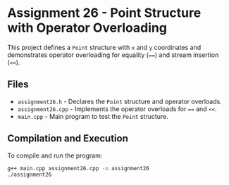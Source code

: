 # Assignment 26 - Point Structure with Operator Overloading

This project defines a `Point` structure with `x` and `y` coordinates and demonstrates operator overloading for equality (`==`) and stream insertion (`<<`).

## Files

- `assignment26.h` - Declares the `Point` structure and operator overloads.
- `assignment26.cpp` - Implements the operator overloads for `==` and `<<`.
- `main.cpp` - Main program to test the `Point` structure.

## Compilation and Execution

To compile and run the program:

```bash
g++ main.cpp assignment26.cpp -o assignment26
./assignment26
